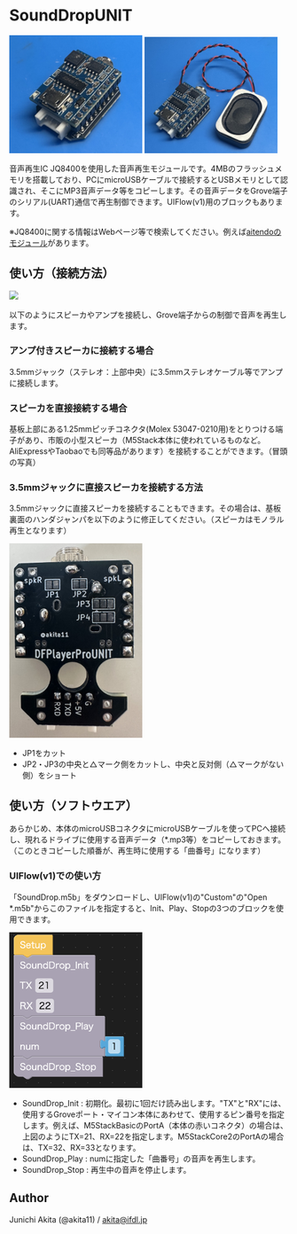 # SoundDropUNIT

<img src="https://github.com/akita11/SoundDropUNIT/blob/main/SoundDropUNIT.jpg" width="240px">

<img src="https://github.com/akita11/SoundDropUNIT/blob/main/SoundDropUNIT_spk.jpg" width="240px">

音声再生IC JQ8400を使用した音声再生モジュールです。4MBのフラッシュメモリを搭載しており、PCにmicroUSBケーブルで接続するとUSBメモリとして認識され、そこにMP3音声データ等をコピーします。その音声データをGrove端子のシリアル(UART)通信で再生制御できます。UIFlow(v1)用のブロックもあります。

※JQ8400に関する情報はWebページ等で検索してください。例えば[aitendoのモジュール](https://www.aitendo.com/product/15641)があります。

## 使い方（接続方法）

<img src="https://github.com/akita11/SoundDropUNIT/blob/main/SoundDropUNIT_terminal.jpg" width="240px">

以下のようにスピーカやアンプを接続し、Grove端子からの制御で音声を再生します。


### アンプ付きスピーカに接続する場合

3.5mmジャック（ステレオ：上部中央）に3.5mmステレオケーブル等でアンプに接続します。


### スピーカを直接接続する場合

基板上部にある1.25mmピッチコネクタ(Molex 53047-0210用)をとりつける端子があり、市販の小型スピーカ（M5Stack本体に使われているものなど。AliExpressやTaobaoでも同等品があります）を接続することができます。（冒頭の写真）

### 3.5mmジャックに直接スピーカを接続する方法

3.5mmジャックに直接スピーカを接続することもできます。その場合は、基板裏面のハンダジャンパを以下のように修正してください。（スピーカはモノラル再生となります）

<img src="https://github.com/akita11/SoundDropUNIT/blob/main/SoundDropUNIT_back.jpg" width="240px">

- JP1をカット
- JP2・JP3の中央と△マーク側をカットし、中央と反対側（△マークがない側）をショート


## 使い方（ソフトウエア）

あらかじめ、本体のmicroUSBコネクタにmicroUSBケーブルを使ってPCへ接続し、現れるドライブに使用する音声データ（*.mp3等）をコピーしておきます。（このときコピーした順番が、再生時に使用する「曲番号」になります）

### UIFlow(v1)での使い方

「SoundDrop.m5b」をダウンロードし、UIFlow(v1)の"Custom"の"Open *.m5b"からこのファイルを指定すると、Init、Play、Stopの3つのブロックを使用できます。

<img src="https://github.com/akita11/SoundDropUNIT/blob/main/SoundDrop_Block.png" width="240px">

- SoundDrop_Init : 初期化。最初に1回だけ読み出します。"TX"と"RX"には、使用するGroveポート・マイコン本体にあわせて、使用するピン番号を指定します。例えば、M5StackBasicのPortA（本体の赤いコネクタ）の場合は、上図のようにTX=21、RX=22を指定します。M5StackCore2のPortAの場合は、TX=32、RX=33となります。
- SoundDrop_Play : numに指定した「曲番号」の音声を再生します。
- SoundDrop_Stop : 再生中の音声を停止します。



## Author

Junichi Akita (@akita11) / akita@ifdl.jp
